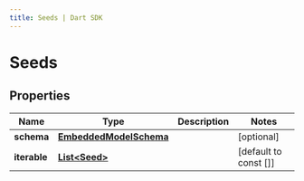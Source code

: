 ```yaml
---
title: Seeds | Dart SDK
---
```


# Seeds

## Properties
Name | Type | Description | Notes
------------ | ------------- | ------------- | -------------
**schema** | [**EmbeddedModelSchema**](EmbeddedModelSchema) |  | [optional] 
**iterable** | [**List\<Seed\>**](Seed) |  | [default to const []]



